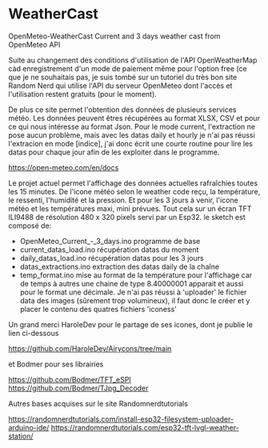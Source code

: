 # WeatherCast

OpenMeteo-WeatherCast
Current and 3 days weather cast from OpenMeteo API

Suite au changement des conditions d'utilisation de l'API OpenWeatherMap càd enregistrement d'un mode de paiement même pour l'option free (ce que je ne souhaitais pas, je suis tombé sur un tutoriel du très bon site Random Nerd
qui utilise l'API du serveur OpenMeteo dont l'accès et l'utilisation restent gratuits (pour le moment).

[](https://github.com/HaroleDev/Airycons/tree/main)

De plus ce site permet l'obtention des données de plusieurs services météo.
Les données peuvent êtres récupérées au format XLSX, CSV et pour ce qui nous intéresse au format Json.
Pour le mode current, l'extraction ne pose aucun problème, mais avec les datas daily et hourly je n'ai pas réussi l'extracion en mode [indice], j'ai donc écrit une courte routine pour lire les datas pour chaque jour afin de les exploiter dans le programme.

https://open-meteo.com/en/docs

Le projet actuel permet l'affichage des données actuelles rafraîchies toutes les 15 minutes.
De l'icone météo selon le weather code reçu, la température, le ressenti, l'humidité et la pression.
Et pour les 3 jours à venir, l'icone météo et les températures maxi, mini prévues.
Tout cela sur un écran TFT ILI9488 de résolution 480 x 320 pixels servi par un Esp32.
le sketch est composé de:
- OpenMeteo_Current_-_3_days.ino     programme de base
- current_datas_load.ino             récupération datas du moment
- daily_datas_load.ino               récupération datas pour les 3 jours
- datas_extractions.ino              extraction des datas daily de la chaîne
- temp_format.ino                    mise au format de la température pour l'affichage
                                     car de temps à autres une chaine de type 8.40000001 apparait
                                     et aussi pour le format une décimale.
Je n'ai pas réussi à 'uploader' le fichier data des images (sûrement trop volumineux), il faut donc le créer et y placer le contenu des quatres fichiers 'iconess'

Un grand merci HaroleDev pour le partage de ses icones, dont je publie le lien ci-dessous

https://github.com/HaroleDev/Airycons/tree/main

et Bodmer pour ses librairies

https://github.com/Bodmer/TFT_eSPI
https://github.com/Bodmer/TJpg_Decoder

Autres bases acquises sur le site Randomnerdtutorials

https://randomnerdtutorials.com/install-esp32-filesystem-uploader-arduino-ide/
https://randomnerdtutorials.com/esp32-tft-lvgl-weather-station/

